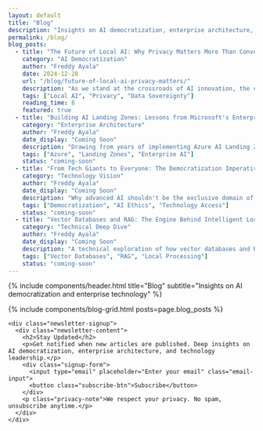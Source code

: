 ```yaml
---
layout: default
title: "Blog"
description: "Insights on AI democratization, enterprise architecture, and the future of technology from BastionAI's founder."
permalink: /blog/
blog_posts:
  - title: "The Future of Local AI: Why Privacy Matters More Than Convenience"
    category: "AI Democratization"
    author: "Freddy Ayala"
    date: 2024-12-28
    url: "/blog/future-of-local-ai-privacy-matters/"
    description: "As we stand at the crossroads of AI innovation, the choice between cloud convenience and data sovereignty has never been more critical. In this deep dive, I explore why local AI processing isn't just a preference—it's a necessity for the future of digital privacy and user autonomy."
    tags: ["Local AI", "Privacy", "Data Sovereignty"]
    reading_time: 8
    featured: true
  - title: "Building AI Landing Zones: Lessons from Microsoft's Enterprise Scale"
    category: "Enterprise Architecture"
    author: "Freddy Ayala"
    date_display: "Coming Soon"
    description: "Drawing from years of implementing Azure AI Landing Zones for enterprise clients, this post reveals the architectural patterns and security considerations that make or break large-scale AI deployments."
    tags: ["Azure", "Landing Zones", "Enterprise AI"]
    status: "coming-soon"
  - title: "From Tech Giants to Everyone: The Democratization Imperative"
    category: "Technology Vision"
    author: "Freddy Ayala"
    date_display: "Coming Soon"
    description: "Why advanced AI shouldn't be the exclusive domain of Big Tech. A manifesto on making cutting-edge AI accessible to individuals and organizations worldwide, regardless of their technical resources or cloud budgets."
    tags: ["Democratization", "AI Ethics", "Technology Access"]
    status: "coming-soon"
  - title: "Vector Databases and RAG: The Engine Behind Intelligent Local AI"
    category: "Technical Deep Dive"
    author: "Freddy Ayala"
    date_display: "Coming Soon"
    description: "A technical exploration of how vector databases and Retrieval-Augmented Generation work together to create powerful, context-aware AI that runs entirely on your local machine—no cloud required."
    tags: ["Vector Databases", "RAG", "Local Processing"]
    status: "coming-soon"
---
```


{% include components/header.html 
   title="Blog" 
   subtitle="Insights on AI democratization and enterprise technology" %}

<section class="blog-section">
  <div class="container">
    {% include components/blog-grid.html posts=page.blog_posts %}

    <div class="newsletter-signup">
      <div class="newsletter-content">
        <h2>Stay Updated</h2>
        <p>Get notified when new articles are published. Deep insights on AI democratization, enterprise architecture, and technology leadership.</p>
        <div class="signup-form">
          <input type="email" placeholder="Enter your email" class="email-input">
          <button class="subscribe-btn">Subscribe</button>
        </div>
        <p class="privacy-note">We respect your privacy. No spam, unsubscribe anytime.</p>
      </div>
    </div>
  </div>
</section> 
